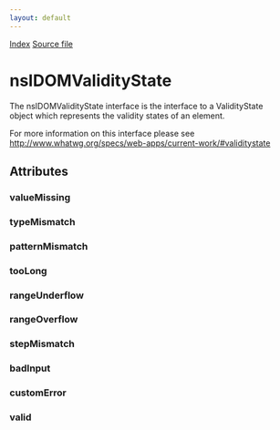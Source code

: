 ```yaml
---
layout: default
---
```

<div id='links'><a href="../index.html">Index</a>
<a href="http://dxr.mozilla.org/mozilla-central/source/dom/interfaces/html/nsIDOMValidityState.idl">Source file</a>
</div>

# nsIDOMValidityState #
  
The nsIDOMValidityState interface is the interface to a ValidityState  
object which represents the validity states of an element.  
  
For more information on this interface please see  
http://www.whatwg.org/specs/web-apps/current-work/#validitystate  
  

## Attributes ##

### valueMissing ###

### typeMismatch ###

### patternMismatch ###

### tooLong ###

### rangeUnderflow ###

### rangeOverflow ###

### stepMismatch ###

### badInput ###

### customError ###

### valid ###
